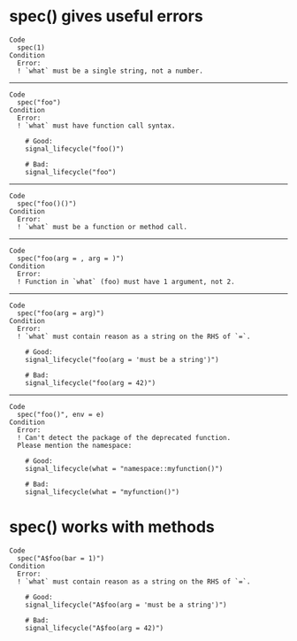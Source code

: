 # spec() gives useful errors

    Code
      spec(1)
    Condition
      Error:
      ! `what` must be a single string, not a number.

---

    Code
      spec("foo")
    Condition
      Error:
      ! `what` must have function call syntax.
      
        # Good:
        signal_lifecycle("foo()")
      
        # Bad:
        signal_lifecycle("foo")

---

    Code
      spec("foo()()")
    Condition
      Error:
      ! `what` must be a function or method call.

---

    Code
      spec("foo(arg = , arg = )")
    Condition
      Error:
      ! Function in `what` (foo) must have 1 argument, not 2.

---

    Code
      spec("foo(arg = arg)")
    Condition
      Error:
      ! `what` must contain reason as a string on the RHS of `=`.
      
        # Good:
        signal_lifecycle("foo(arg = 'must be a string')")
      
        # Bad:
        signal_lifecycle("foo(arg = 42)")

---

    Code
      spec("foo()", env = e)
    Condition
      Error:
      ! Can't detect the package of the deprecated function.
      Please mention the namespace:
      
        # Good:
        signal_lifecycle(what = "namespace::myfunction()")
      
        # Bad:
        signal_lifecycle(what = "myfunction()")

# spec() works with methods

    Code
      spec("A$foo(bar = 1)")
    Condition
      Error:
      ! `what` must contain reason as a string on the RHS of `=`.
      
        # Good:
        signal_lifecycle("A$foo(arg = 'must be a string')")
      
        # Bad:
        signal_lifecycle("A$foo(arg = 42)")

